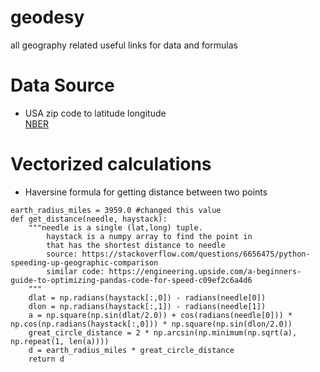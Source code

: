 # geodesy
all geography related useful links for data and formulas

# Data Source  
* USA zip code to latitude longitude  
[NBER](http://www.nber.org/data/zip-code-distance-database.html)


# Vectorized calculations
* Haversine formula for getting distance between two points 
```
earth_radius_miles = 3959.0 #changed this value  
def get_distance(needle, haystack):
    """needle is a single (lat,long) tuple.
        haystack is a numpy array to find the point in
        that has the shortest distance to needle
        source: https://stackoverflow.com/questions/6656475/python-speeding-up-geographic-comparison
        similar code: https://engineering.upside.com/a-beginners-guide-to-optimizing-pandas-code-for-speed-c09ef2c6a4d6
    """
    dlat = np.radians(haystack[:,0]) - radians(needle[0])
    dlon = np.radians(haystack[:,1]) - radians(needle[1])
    a = np.square(np.sin(dlat/2.0)) + cos(radians(needle[0])) * np.cos(np.radians(haystack[:,0])) * np.square(np.sin(dlon/2.0))
    great_circle_distance = 2 * np.arcsin(np.minimum(np.sqrt(a), np.repeat(1, len(a))))
    d = earth_radius_miles * great_circle_distance
    return d
  ```
